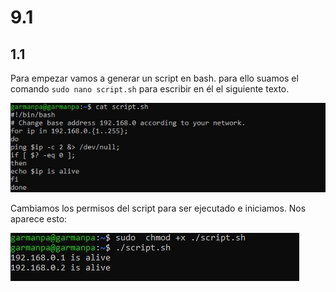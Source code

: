 # 9.1
## 1.1
Para empezar vamos a generar un script en bash. para ello suamos el comando `sudo nano script.sh` para escribir en él el siguiente texto.

![img](https://github.com/pgarman524/DespliegueWeb/blob/master/lab_09/img/01.JPG)

Cambiamos los permisos del script para ser ejecutado e iniciamos. Nos aparece esto:

![img](https://github.com/pgarman524/DespliegueWeb/blob/master/lab_09/img/02.JPG)
